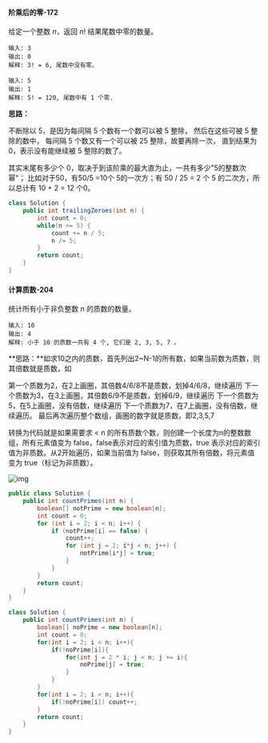 #### 阶乘后的零-172

给定一个整数 *n*，返回 *n*! 结果尾数中零的数量。

```
输入: 3
输出: 0
解释: 3! = 6, 尾数中没有零。

输入: 5
输出: 1
解释: 5! = 120, 尾数中有 1 个零.
```

**思路：**

不断除以 5，是因为每间隔 5 个数有一个数可以被 5 整除， 然后在这些可被 5 整除的数中， 每间隔 5 个数又有一个可以被 25 整除，故要再除一次， 直到结果为 0，表示没有能继续被 5 整除的数了。

其实末尾有多少个 0，取决于到该阶乘的最大直为止，一共有多少"5的整数次幂"； 比如对于50，有50/5 =10个 5的一次方；有 50 / 25 = 2 个 5 的二次方，所以总计有 10 + 2 = 12 个0。

```java
class Solution {
    public int trailingZeroes(int n) {
        int count = 0;
        while(n >= 5) {
            count += n / 5;
            n /= 5;
        }
        return count;
    }
}
```



#### 计算质数-204

统计所有小于非负整数 *n* 的质数的数量。

```
输入: 10
输出: 4
解释: 小于 10 的质数一共有 4 个, 它们是 2, 3, 5, 7 。
```

**思路：**如求10之内的质数，首先列出2~N-1的所有数，如果当前数为质数，则其倍数就是质数，如

第一个质数为2，在2上画圈，其倍数4/6/8不是质数，划掉4/6/8，继续遍历
下一个质数为3，在3上画圈，其倍数6/9不是质数，划掉6/9，继续遍历
下一个质数为5，在5上画圈，没有倍数，继续遍历
下一个质数为7，在7上画圈，没有倍数，继续遍历。
最后再次遍历整个数组，画圈的数字就是质数，即2,3,5,7

转换为代码就是如果需要求 < n 的所有质数个数，则创建一个长度为n的整数数组，所有元素值变为 false，false表示对应的索引值为质数，true 表示对应的索引值为非质数。从2开始遍历，如果当前值为 false，则获取其所有倍数，将元素值变为 true（标记为非质数）。

![img](E:\markdown笔记\图片\Sieve_of_Eratosthenes_animation.gif)

```java
public class Solution {
    public int countPrimes(int n) {
        boolean[] notPrime = new boolean[n];
        int count = 0;
        for (int i = 2; i < n; i++) {
            if (notPrime[i] == false) {
                count++;
                for (int j = 2; i*j < n; j++) {
                    notPrime[i*j] = true;
                }
            }
        }        
        return count;
    }
}
```

```java
class Solution {
    public int countPrimes(int n) {
        boolean[] noPrime = new boolean[n];
        int count = 0;
        for(int i = 2; i < n; i++){
            if(!noPrime[i]){
                for(int j = 2 * i; j < n; j += i){
                    noPrime[j] = true; 
                }
            }
        }
        for(int i = 2; i < n; i++){
            if(!noPrime[i]) count++;
        }
        return count;
    }
}
```



